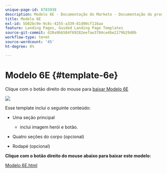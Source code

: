 ```yaml
---
unique-page-id: 8783938
description: Modelo 6E - Documentação do Marketo - Documentação do produto
title: Modelo 6E
exl-id: 5b02bc9e-9c8c-4255-a339-81d90cf116aa
feature: Landing Pages, Guided Landing Page Templates
source-git-commit: d20a9bb584f69282eefae3704ce4be2179b29d0b
workflow-type: tm+mt
source-wordcount: '45'
ht-degree: 0%

---
```


# Modelo 6E {#template-6e}

Clique com o botão direito do mouse para [baixar Modelo 6E](https://experienceleague.adobe.com/landing/marketo/lp-templates/template-6e.html)

![](assets/image2015-7-29-14-3a8-3a54.png)

Esse template inclui o seguinte conteúdo:

* Uma seção principal

   * inclui imagem herói e botão.

* Quatro seções do corpo (opcional)
* Rodapé (opcional)

**Clique com o botão direito do mouse abaixo para baixar este modelo:**

[Modelo 6E.html](https://experienceleague.adobe.com/landing/marketo/lp-templates/template-6e.html)
